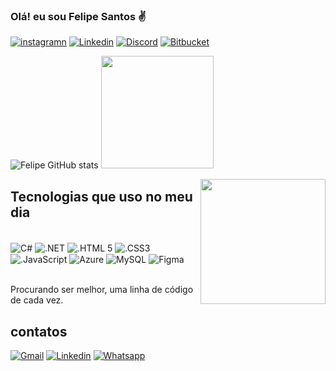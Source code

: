 
### Olá! eu sou Felipe Santos ✌️

[![instagramn](https://img.shields.io/badge/Instagram-E4405F?style=for-the-badge&logo=instagram&logoColor=white)](https://www.instagram.com)
[![Linkedin](https://img.shields.io/badge/LinkedIn-0077B5?style=for-the-badge&logo=linkedin&logoColor=white)](linkedin.com/in/santosfelipesantos/)
[![Discord](https://img.shields.io/badge/Discord-7289DA?style=for-the-badge&logo=discord&logoColor=white)](https://discord.com/channels/@me)
[![Bitbucket](https://img.shields.io/badge/Bitbucket-0747a6?style=for-the-badge&logo=bitbucket&logoColor=white)](https://bitbucket.org/sntfelipe/workspace/overview/)

![Felipe GitHub stats](https://github-readme-stats.vercel.app/api?username=SNTFelipe&show_icons=true&theme=merko)
<img height="180em" src="https://github-readme-stats.vercel.app/api/top-langs/?username=SNTFelipe&layout=compact&theme=merko" data-canonical-src="https://github-readme-stats.vercel.app/api/top-langs/?username=SNTFelipe&layout=compact&theme=merko" style="max-width: 100%;">

<a target="_blank" rel="noopener noreferrer nofollow" href="https://raw.githubusercontent.com/MicaelliMedeiros/micaellimedeiros/master/image/computer-illustration.png"><img src="https://raw.githubusercontent.com/MicaelliMedeiros/micaellimedeiros/master/image/computer-illustration.png" width="200px" align="right" style="max-width: 100%;"></a>

## Tecnologias que uso no meu dia

<div style="display: inline_block"><br/>
<img align="center" alt="C#"src="https://img.shields.io/badge/C%23-239120?style=for-the-badge&logo=c-sharp&logoColor=white"/>
<img align="center" alt=".NET"src="https://img.shields.io/badge/.NET-5C2D91?style=for-the-badge&logo=.net&logoColor=white"/>
<img align="center" alt=".HTML 5"src="https://img.shields.io/badge/HTML5-E34F26?style=for-the-badge&logo=html5&logoColor=white"/>
<img align="center" alt=".CSS3"src="https://img.shields.io/badge/CSS3-1572B6?style=for-the-badge&logo=css3&logoColor=white"/>
<img align="center" alt=".JavaScript"src="https://img.shields.io/badge/JavaScript-323330?style=for-the-badge&logo=javascript&logoColor=F7DF1E"/>
<img align="center" alt="Azure"src="https://img.shields.io/badge/Microsoft_Azure-0089D6?style=for-the-badge&logo=microsoft-azure&logoColor=white"/>
<img align="center" alt="MySQL"src="https://img.shields.io/badge/mysql-%2300f.svg?style=for-the-badge&logo=mysql&logoColor=white"/>
<img align="center" alt="Figma"src="https://img.shields.io/badge/figma-%23F24E1E.svg?style=for-the-badge&logo=figma&logoColor=white">
</div><br/>

Procurando ser melhor, uma linha de código de cada vez.

## contatos
[![Gmail](https://img.shields.io/badge/Gmail-D14836?style=for-the-badge&logo=gmail&logoColor=white)](santosfelipesantos.dev@gmail.com)
[![Linkedin](https://img.shields.io/badge/linkedin-%230077B5.svg?style=for-the-badge&logo=linkedin&logoColor=white)](linkedin.com/in/santosfelipesantos/)
[![Whatsapp](https://img.shields.io/badge/WhatsApp-25D366?style=for-the-badge&logo=whatsapp&logoColor=white)](https://wa.me/559291309564)
